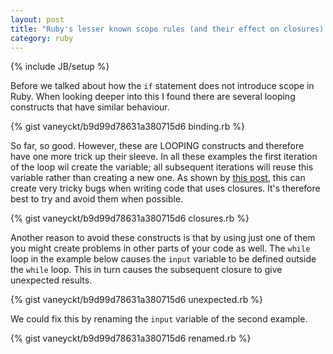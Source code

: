```yaml
---
layout: post
title: "Ruby's lesser known scope rules (and their effect on closures) (2/2)"
category: ruby
---
```

{% include JB/setup %}

Before we talked about how the `if` statement does not introduce scope in Ruby. When looking deeper into this I found there are several looping constructs that have similar behaviour.

{% gist vaneyckt/b9d99d78631a380715d6 binding.rb %}

So far, so good. However, these are LOOPING constructs and therefore have one more trick up their sleeve. In all these examples the first iteration of the loop wil create the variable; all subsequent iterations will reuse this variable rather than creating a new one. As shown by [this post](http://stackoverflow.com/a/10397030/1420382), this can create very tricky bugs when writing code that uses closures. It's therefore best to try and avoid them when possible.

{% gist vaneyckt/b9d99d78631a380715d6 closures.rb %}

Another reason to avoid these constructs is that by using just one of them you might create problems in other parts of your code as well. The `while` loop in the example below causes the `input` variable to be defined outside the `while` loop. This in turn causes the subsequent closure to give unexpected results.

{% gist vaneyckt/b9d99d78631a380715d6 unexpected.rb %}

We could fix this by renaming the `input` variable of the second example.

{% gist vaneyckt/b9d99d78631a380715d6 renamed.rb %}
